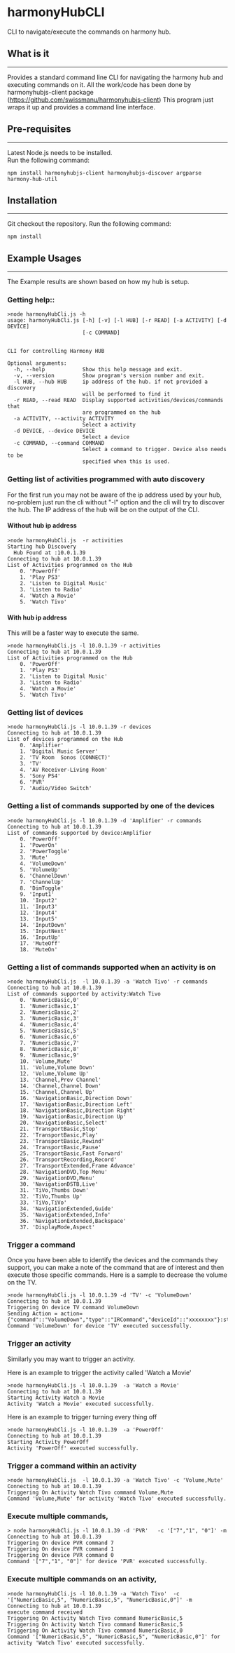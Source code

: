 # harmonyHubCLI
CLI to navigate/execute the commands on harmony hub.


## What is it
----------
Provides a standard command line CLI for navigating the harmony hub and executing commands on it.
All the work/code has been done by harmonyhubjs-client package (https://github.com/swissmanu/harmonyhubjs-client)
This program just wraps it up and provides a command line interface.


## Pre-requisites
--------------
Latest Node.js needs to be installed.  
Run the following command:
```
npm install harmonyhubjs-client harmonyhubjs-discover argparse harmony-hub-util
```

## Installation
------------
Git checkout the repository.
Run the following command:
```
npm install
```

## Example Usages
--------------

The Example results are shown based on how my hub is setup.

### Getting help::
```
>node harmonyHubCli.js -h
usage: harmonyHubCli.js [-h] [-v] [-l HUB] [-r READ] [-a ACTIVITY] [-d DEVICE]
                        [-c COMMAND]


CLI for controlling Harmony HUB

Optional arguments:
  -h, --help            Show this help message and exit.
  -v, --version         Show program's version number and exit.
  -l HUB, --hub HUB     ip address of the hub. if not provided a discovery
                        will be performed to find it
  -r READ, --read READ  Display supported activities/devices/commands that
                        are programmed on the hub
  -a ACTIVITY, --activity ACTIVITY
                        Select a activity
  -d DEVICE, --device DEVICE
                        Select a device
  -c COMMAND, --command COMMAND
                        Select a command to trigger. Device also needs to be
                        specified when this is used.

```

### Getting list of activities programmed with auto discovery
For the first run you may not be aware of the ip address used by your hub,
no-problem just run the cli without "-l" option and the cli will try to discover the hub.
The IP address of the hub will be on the output of the CLI.

#### Without hub ip address
```
>node harmonyHubCli.js  -r activities
Starting hub Discovery
  Hub Found at :10.0.1.39
Connecting to hub at 10.0.1.39
List of Activities programmed on the Hub
    0. 'PowerOff'
    1. 'Play PS3'
    2. 'Listen to Digital Music'
    3. 'Listen to Radio'
    4. 'Watch a Movie'
    5. 'Watch Tivo'
```
#### With hub ip address
This will be a faster way to execute the same.
```
>node harmonyHubCli.js -l 10.0.1.39 -r activities
Connecting to hub at 10.0.1.39
List of Activities programmed on the Hub
    0. 'PowerOff'
    1. 'Play PS3'
    2. 'Listen to Digital Music'
    3. 'Listen to Radio'
    4. 'Watch a Movie'
    5. 'Watch Tivo'
```
### Getting list of devices
```
>node harmonyHubCli.js -l 10.0.1.39 -r devices
Connecting to hub at 10.0.1.39
List of devices programmed on the Hub
    0. 'Amplifier'
    1. 'Digital Music Server'
    2. 'TV Room  Sonos (CONNECT)'
    3. 'TV'
    4. 'AV Receiver-Living Room'
    5. 'Sony PS4'
    6. 'PVR'
    7. 'Audio/Video Switch'
```

### Getting a list of commands supported by one of the devices
```
>node harmonyHubCli.js -l 10.0.1.39 -d 'Amplifier' -r commands
Connecting to hub at 10.0.1.39
List of commands supported by device:Amplifier
    0. 'PowerOff'
    1. 'PowerOn'
    2. 'PowerToggle'
    3. 'Mute'
    4. 'VolumeDown'
    5. 'VolumeUp'
    6. 'ChannelDown'
    7. 'ChannelUp'
    8. 'DimToggle'
    9. 'Input1'
    10. 'Input2'
    11. 'Input3'
    12. 'Input4'
    13. 'Input5'
    14. 'InputDown'
    15. 'InputNext'
    16. 'InputUp'
    17. 'MuteOff'
    18. 'MuteOn'
```

### Getting a list of commands supported when an activity is on
```
>node harmonyHubCli.js  -l 10.0.1.39 -a 'Watch Tivo' -r commands
Connecting to hub at 10.0.1.39
List of commands supported by activity:Watch Tivo
    0. 'NumericBasic,0'
    1. 'NumericBasic,1'
    2. 'NumericBasic,2'
    3. 'NumericBasic,3'
    4. 'NumericBasic,4'
    5. 'NumericBasic,5'
    6. 'NumericBasic,6'
    7. 'NumericBasic,7'
    8. 'NumericBasic,8'
    9. 'NumericBasic,9'
    10. 'Volume,Mute'
    11. 'Volume,Volume Down'
    12. 'Volume,Volume Up'
    13. 'Channel,Prev Channel'
    14. 'Channel,Channel Down'
    15. 'Channel,Channel Up'
    16. 'NavigationBasic,Direction Down'
    17. 'NavigationBasic,Direction Left'
    18. 'NavigationBasic,Direction Right'
    19. 'NavigationBasic,Direction Up'
    20. 'NavigationBasic,Select'
    21. 'TransportBasic,Stop'
    22. 'TransportBasic,Play'
    23. 'TransportBasic,Rewind'
    24. 'TransportBasic,Pause'
    25. 'TransportBasic,Fast Forward'
    26. 'TransportRecording,Record'
    27. 'TransportExtended,Frame Advance'
    28. 'NavigationDVD,Top Menu'
    29. 'NavigationDVD,Menu'
    30. 'NavigationDSTB,Live'
    31. 'TiVo,Thumbs Down'
    32. 'TiVo,Thumbs Up'
    33. 'TiVo,TiVo'
    34. 'NavigationExtended,Guide'
    35. 'NavigationExtended,Info'
    36. 'NavigationExtended,Backspace'
    37. 'DisplayMode,Aspect'
```


### Trigger a command
Once you have been able to identify the devices and the commands they support,
you can make a note of the command that are of interest and then execute those specific commands.
Here is a sample to decrease the volume on the TV.

```
>node harmonyHubCli.js -l 10.0.1.39 -d 'TV' -c 'VolumeDown'
Connecting to hub at 10.0.1.39
Triggering On device TV command VolumeDown
Sending Action = action={"command"::"VolumeDown","type"::"IRCommand","deviceId"::"xxxxxxxx"}:status=press
Command 'VolumeDown' for device 'TV' executed successfully.
```

### Trigger an activity
Similarly you may want to trigger an activity.

Here is an example to trigger the activity called 'Watch a Movie'

```
>node harmonyHubCli.js -l 10.0.1.39  -a 'Watch a Movie'
Connecting to hub at 10.0.1.39
Starting Activity Watch a Movie
Activity 'Watch a Movie' executed successfully.
```

Here is an example to trigger turning every thing off

```
>node harmonyHubCli.js -l 10.0.1.39  -a 'PowerOff'
Connecting to hub at 10.0.1.39
Starting Activity PowerOff
Activity 'PowerOff' executed successfully.
```


### Trigger a command within an activity

```
>node harmonyHubCli.js  -l 10.0.1.39 -a 'Watch Tivo' -c 'Volume,Mute'
Connecting to hub at 10.0.1.39
Triggering On Activity Watch Tivo command Volume,Mute
Command 'Volume,Mute' for activity 'Watch Tivo' executed successfully.
```

### Execute multiple commands, 
```
> node harmonyHubCli.js -l 10.0.1.39 -d 'PVR'   -c '["7","1", "0"]' -m
Connecting to hub at 10.0.1.39
Triggering On device PVR command 7
Triggering On device PVR command 1
Triggering On device PVR command 0
Command '["7","1", "0"]' for device 'PVR' executed successfully.
```

### Execute multiple commands on an activity,
```
>node harmonyHubCli.js -l 10.0.1.39 -a 'Watch Tivo'  -c '["NumericBasic,5", "NumericBasic,5", "NumericBasic,0"]' -m
Connecting to hub at 10.0.1.39
execute command received
Triggering On Activity Watch Tivo command NumericBasic,5
Triggering On Activity Watch Tivo command NumericBasic,5
Triggering On Activity Watch Tivo command NumericBasic,0
Command '["NumericBasic,5", "NumericBasic,5", "NumericBasic,0"]' for activity 'Watch Tivo' executed successfully.
```

